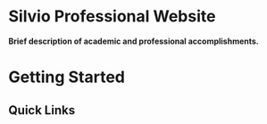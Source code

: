 # Silvio Professional Website
**Brief description of academic and professional accomplishments.**

# Getting Started

## Quick Links

[Publications]:(https://www.ncbi.nlm.nih.gov/myncbi/silvio.augusto%20jr.1/bibliography/public/).

[Photography Portfolio]:(https://photographer.silvioaugusto.com/).